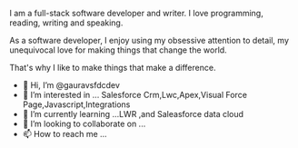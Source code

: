 I am a full-stack software developer and writer. I love programming, reading, writing and speaking.

As a software developer, I enjoy using my obsessive attention to detail, my unequivocal love for making things that change the world.

That's why I like to make things that make a difference.
- 👋 Hi, I’m @gauravsfdcdev
- 👀 I’m interested in ... Salesforce Crm,Lwc,Apex,Visual Force Page,Javascript,Integrations
- 🌱 I’m currently learning ...LWR ,and Saleasforce data cloud
- 💞️ I’m looking to collaborate on ...
- 📫 How to reach me ...

<!---
gauravsfdcdev/gauravsfdcdev is a ✨ special ✨ repository because its `README.md` (this file) appears on your GitHub profile.
You can click the Preview link to take a look at your changes.
--->
